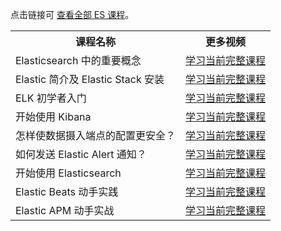 点击链接可 <a href="https://cloud.tencent.com/edu/act/customTopics/es?from=13724">查看全部 ES 课程</a>。

<table>
<tr>
<th>课程名称</th>
<th>更多视频</th>
</tr>
<tr>
<td>Elasticsearch 中的重要概念</td>
<td><a href="https://cloud.tencent.com/edu/learning/course-2953">学习当前完整课程</a></td>
</tr>
<td>Elastic 简介及 Elastic Stack 安装</td>
<td><a href="https://cloud.tencent.com/edu/learning/course-3093">学习当前完整课程</a></td>
</tr>
<tr>
<td>ELK 初学者入门</td>
<td><a href="https://cloud.tencent.com/edu/learning/course-3092">学习当前完整课程</a></td>
</tr>
<tr>
<td>开始使用 Kibana</td>
<td><a href="https://cloud.tencent.com/edu/learning/course-3103">学习当前完整课程</a></td>
</tr>
<td>怎样使数据摄入端点的配置更安全？</td>
<td><a href="https://cloud.tencent.com/edu/learning/course-3105">学习当前完整课程</a></td>
</tr>
</tr>
<td>如何发送 Elastic Alert 通知？</td>
<td><a href="https://cloud.tencent.com/edu/learning/course-3102">学习当前完整课程</a></td>
</tr>
<tr>
<td>开始使用 Elasticsearch</td>
<td><a href="https://cloud.tencent.com/edu/learning/course-3124">学习当前完整课程</a></td>
</tr>
<tr>
<td>Elastic Beats 动手实践</td>
<td><a href="https://cloud.tencent.com/edu/learning/course-3126">学习当前完整课程</a></td>
</tr>
<tr>
<td>Elastic APM 动手实战</td>
<td><a href="https://cloud.tencent.com/edu/learning/course-3140">学习当前完整课程</a></td>
</tr>
</table>
